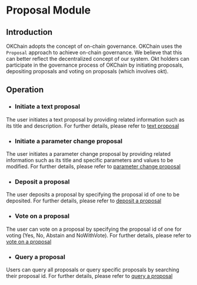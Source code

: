 # Proposal Module
## Introduction

OKChain adopts the concept of on-chain governance.
OKChain uses the `Proposal` approach to achieve on-chain governance. We believe that this can better reflect the decentralized concept of our system. Okt holders can participate in the governance process of OKChain by initiating proposals, depositing proposals and voting on proposals (which involves okt).

## Operation

- ### Initiate a text proposal
The user initiates a text proposal by providing related information such as its title and description. For further details, please refer to [text proposal](../../getting-start/command/gov.html#text)

- ### Initiate a parameter change proposal
The user initiates a parameter change proposal by providing related information such as its title and specific parameters and values to be modified. For further details, please refer to [parameter change proposal](../../getting-start/command/gov.html#id4)

- ### Deposit a proposal
The user deposits a proposal by specifying the proposal id of one to be deposited. For further details, please refer to [deposit a proposal](../../getting-start/command/gov.html#id17)

- ### Vote on a proposal
The user can vote on a proposal by specifying the proposal id of one for voting (Yes, No, Abstain and NoWithVote). For further details, please refer to [vote on a proposal](../../getting-start/command/gov.html#id20)

- ### Query a proposal
Users can query all proposals or query specific proposals by searching their proposal id. For further details, please refer to [query a proposal](../../getting-start/command/gov.html#id23)

